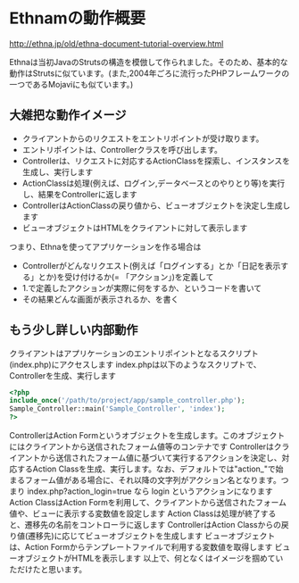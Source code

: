 # Ethnamの動作概要

http://ethna.jp/old/ethna-document-tutorial-overview.html

Ethnaは当初JavaのStrutsの構造を模倣して作られました。そのため、基本的な動作はStrutsに似ています。(また,2004年ごろに流行ったPHPフレームワークの一つであるMojaviにも似ています。)


## 大雑把な動作イメージ

* クライアントからのリクエストをエントリポイントが受け取ります。
* エントリポイントは、Controllerクラスを呼び出します。
* Controllerは、リクエストに対応するActionClassを探索し、インスタンスを生成し、実行します
* ActionClassは処理(例えば、ログイン,データベースとのやりとり等)を実行し、結果をControllerに返します
* ControllerはActionClassの戻り値から、ビューオブジェクトを決定し生成します
* ビューオブジェクトはHTMLをクライアントに対して表示します

つまり、Ethnaを使ってアプリケーションを作る場合は

* Controllerがどんなリクエスト(例えば「ログインする」とか「日記を表示する」とか)を受け付けるか(= 「アクション」)を定義して
* 1.で定義したアクションが実際に何をするか、というコードを書いて
* その結果どんな画面が表示されるか、を書く


## もう少し詳しい内部動作

クライアントはアプリケーションのエントリポイントとなるスクリプト(index.php)にアクセスします
index.phpは以下のようなスクリプトで、Controllerを生成、実行します

```php
<?php
include_once('/path/to/project/app/sample_controller.php');
Sample_Controller::main('Sample_Controller', 'index');
?>
```

ControllerはAction Formというオブジェクトを生成します。このオブジェクトにはクライアントから送信されたフォーム値等のコンテナです
Controllerはクライアントから送信されたフォーム値に基づいて実行するアクションを決定し、対応するAction Classを生成、実行します。なお、デフォルトでは"action_"で始まるフォーム値がある場合に、それ以降の文字列がアクション名となります。つまり
index.php?action_login=true
なら
login
というアクションになります
Action ClassはAction Formを利用して、クライアントから送信されたフォーム値や、ビューに表示する変数値を設定します
Action Classは処理が終了すると、遷移先の名前をコントローラに返します
ControllerはAction Classからの戻り値(遷移先)に応じてビューオブジェクトを生成します
ビューオブジェクトは、Action Formからテンプレートファイルで利用する変数値を取得します
ビューオブジェクトがHTMLを表示します
以上で、何となくはイメージを掴めていただけたと思います。



